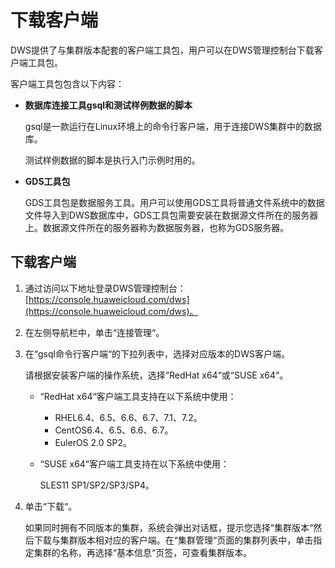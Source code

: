 # 下载客户端<a name="dws_01_0031"></a>

DWS提供了与集群版本配套的客户端工具包，用户可以在DWS管理控制台下载客户端工具包。

客户端工具包包含以下内容：

-   **数据库连接工具gsql和测试样例数据的脚本**

    gsql是一款运行在Linux环境上的命令行客户端，用于连接DWS集群中的数据库。

    测试样例数据的脚本是执行入门示例时用的。

-   **GDS工具包**

    GDS工具包是数据服务工具。用户可以使用GDS工具将普通文件系统中的数据文件导入到DWS数据库中，GDS工具包需要安装在数据源文件所在的服务器上。数据源文件所在的服务器称为数据服务器，也称为GDS服务器。


## 下载客户端<a name="section22966852154814"></a>

1.  通过访问以下地址登录DWS管理控制台：[https://console.huaweicloud.com/dws](https://console.huaweicloud.com/dws)。
2.  在左侧导航栏中，单击“连接管理“。
3.  在“gsql命令行客户端“的下拉列表中，选择对应版本的DWS客户端。

    请根据安装客户端的操作系统，选择“RedHat x64“或“SUSE x64“。

    -   “RedHat x64“客户端工具支持在以下系统中使用：
        -   RHEL6.4、6.5、6.6、6.7、7.1、7.2。
        -   CentOS6.4、6.5、6.6、6.7。
        -   EulerOS 2.0 SP2。

    -   “SUSE x64“客户端工具支持在以下系统中使用：

        SLES11 SP1/SP2/SP3/SP4。


4.  单击“下载“。

    如果同时拥有不同版本的集群，系统会弹出对话框，提示您选择“集群版本“然后下载与集群版本相对应的客户端。在“集群管理“页面的集群列表中，单击指定集群的名称，再选择“基本信息“页签，可查看集群版本。


